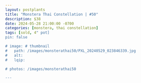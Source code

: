 ```yaml
---
layout: postplants
title: "Monstera Thai Constellation | #50"
description: $38
date: 2024-05-28 21:00:00 -0700
categories: [monstera, thai constellation]
tags: [sold, 4" pot]
pin: false

# image: # thumbnail
#   path: /images/monsterathai50/PXL_20240529_023846339.jpg
#   alt:
#   lqip:

# photos: /images/monsterathai50

---
```

